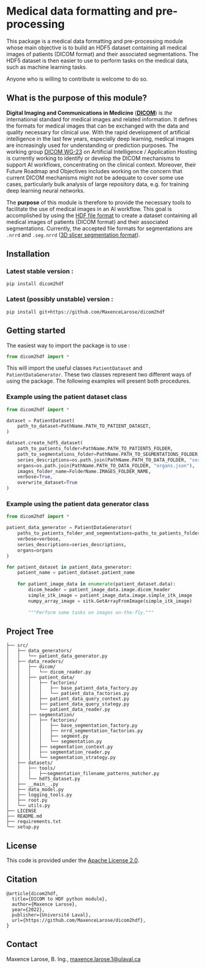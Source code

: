 # Medical data formatting and pre-processing 
This package is a medical data formatting and pre-processing module whose main objective is to build an HDF5 dataset containing all medical images of patients (DICOM format) and their associated segmentations. The HDF5 dataset is then easier to use to perform tasks on the medical data, such as machine learning tasks.

Anyone who is willing to contribute is welcome to do so.

## What is the purpose of this module?

**Digital Imaging and Communications in Medicine** ([**DICOM**](https://www.dicomstandard.org/)) is *the* international standard for medical images and related information. It defines the formats for medical images that can be exchanged with the data and quality necessary for clinical use. With the rapid development of artificial intelligence in the last few years, especially deep learning, medical images are increasingly used for understanding or prediction purposes. The working group [DICOM WG-23](https://www.dicomstandard.org/activity/wgs/wg-23/) on Artificial Intelligence / Application Hosting is currently working to identify or develop the DICOM mechanisms to support AI workflows, concentrating on the clinical context. Moreover, their Future Roadmap and Objectives includes working on the concern that current DICOM mechanisms might not be adequate to cover some use cases, particularly bulk analysis of large repository data, e.g. for training deep learning neural networks. 

The **purpose** of this module is therefore to provide the necessary tools to facilitate the use of medical images in an AI workflow.  This goal is accomplished by using the [HDF file format](https://www.hdfgroup.org/) to create a dataset containing all medical images of patients (DICOM format) and their associated segmentations. Currently, the accepted file formats for segmentations are `.nrrd` and `.seg.nrrd` ([3D slicer segmentation format](https://slicer.readthedocs.io/en/latest/user_guide/image_segmentation.html)).

## Installation

### Latest stable version :

```
pip install dicom2hdf
```

### Latest (possibly unstable) version :

```
pip install git+https://github.com/MaxenceLarose/dicom2hdf
```

## Getting started

The easiest way to import the package is to use :

```python
from dicom2hdf import *
```

This will import the useful classes `PatientDataset` and `PatientDataGenerator`. These two classes represent two different ways of using the package. The following examples will present both procedures.

### Example using the patient dataset class

```python
from dicom2hdf import *

dataset = PatientDataset(
    path_to_dataset=PathName.PATH_TO_PATIENT_DATASET,
)

dataset.create_hdf5_dataset(
    path_to_patients_folder=PathName.PATH_TO_PATIENTS_FOLDER,
    path_to_segmentations_folder=PathName.PATH_TO_SEGMENTATIONS_FOLDER,
    series_descriptions=os.path.join(PathName.PATH_TO_DATA_FOLDER, "series_descriptions.json"),
    organs=os.path.join(PathName.PATH_TO_DATA_FOLDER, "organs.json"),
    images_folder_name=FolderName.IMAGES_FOLDER_NAME,
    verbose=True,
    overwrite_dataset=True
)
```

### Example using the patient data generator class

```python
from dicom2hdf import *

patient_data_generator = PatientDataGenerator(
    paths_to_patients_folder_and_segmentations=paths_to_patients_folder_and_segmentations,
    verbose=verbose,
    series_descriptions=series_descriptions,
    organs=organs
)

for patient_dataset in patient_data_generator:
    patient_name = patient_dataset.patient_name
    
    for patient_image_data in enumerate(patient_dataset.data):
        dicom_header = patient_image_data.image.dicom_header
        simple_itk_image = patient_image_data.image.simple_itk_image
        numpy_array_image = sitk.GetArrayFromImage(simple_itk_image)
        
        """Perform some tasks on images on-the-fly."""
```

## Project Tree

```
├── src/                             
│   ├── data_generators/
│   │   └── patient_data_generator.py                  
│   ├── data_readers/
│   │   ├── dicom/
│   │   │	└── dicom_reader.py 		
│   │   ├── patient_data/
│   │   │   ├──	factories/
│   │   │	│	├── base_patient_data_factory.py
│   │   │	│	└── patient_data_factories.py
│   │   │   ├── patient_data_query_context.py 
│   │   │   ├── patient_data_query_stategy.py      
│   │   │	└── patient_data_reader.py 						
│   │   ├── segmentation/
│   │   │   ├──	factories/
│   │   │	│	├── base_segmentation_factory.py
│   │   │	│	├── nrrd_segmentation_factories.py
│   │   │	│	├── segment.py
│   │   │	│	└── segmentation.py
│   │   │   ├──	segmentation_context.py
│   │   │   ├──	segmentation_reader.py
│   │   │	└── segmentation_strategy.py
│   ├── datasets/
│   │   ├── tools/
│   │   |	├──segmentation_filename_patterns_matcher.py
│   │   └── hdf5_dataset.py
│   ├── __main__.py
│   ├── data_model.py
│   ├── logging_tools.py
│   ├── root.py
│   └── utils.py
├── LICENSE
├── README.md
├── requirements.txt
└── setup.py
```

## License

This code is provided under the [Apache License 2.0](https://github.com/MaxenceLarose/dicom2hdf/blob/main/LICENSE).

## Citation

```
@article{dicom2hdf,
  title={DICOM to HDF python module},
  author={Maxence Larose},
  year={2022},
  publisher={Université Laval},
  url={https://github.com/MaxenceLarose/dicom2hdf},
}
```

## Contact

Maxence Larose, B. Ing., [maxence.larose.1@ulaval.ca](mailto:maxence.larose.1@ulaval.ca)
